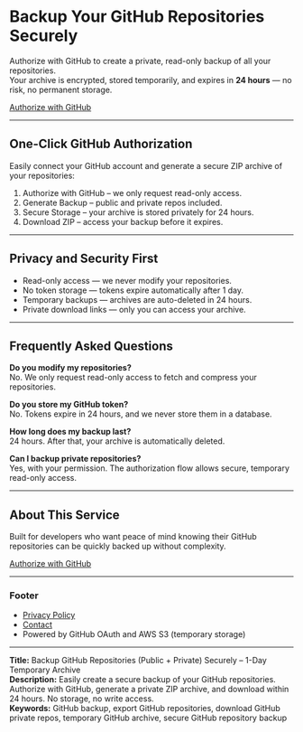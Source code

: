 # Backup Your GitHub Repositories Securely

Authorize with GitHub to create a private, read-only backup of all your repositories.  
Your archive is encrypted, stored temporarily, and expires in **24 hours** — no risk, no permanent storage.

[Authorize with GitHub](https://git-backup.adityasharma.tech)

---

## One-Click GitHub Authorization
Easily connect your GitHub account and generate a secure ZIP archive of your repositories:  

1. Authorize with GitHub – we only request read-only access.  
2. Generate Backup – public and private repos included.  
3. Secure Storage – your archive is stored privately for 24 hours.  
4. Download ZIP – access your backup before it expires.  

---

## Privacy and Security First
- Read-only access — we never modify your repositories.  
- No token storage — tokens expire automatically after 1 day.  
- Temporary backups — archives are auto-deleted in 24 hours.  
- Private download links — only you can access your archive.  

---

## Frequently Asked Questions

**Do you modify my repositories?**  
No. We only request read-only access to fetch and compress your repositories.  

**Do you store my GitHub token?**  
No. Tokens expire in 24 hours, and we never store them in a database.  

**How long does my backup last?**  
24 hours. After that, your archive is automatically deleted.  

**Can I backup private repositories?**  
Yes, with your permission. The authorization flow allows secure, temporary read-only access.  

---

## About This Service
Built for developers who want peace of mind knowing their GitHub repositories can be quickly backed up without complexity.  

[Authorize with GitHub](#)

---

### Footer
- [Privacy Policy](#)  
- [Contact](mailto:your@email.com)  
- Powered by GitHub OAuth and AWS S3 (temporary storage)  

---

<!-- SEO Meta -->
**Title:** Backup GitHub Repositories (Public + Private) Securely – 1-Day Temporary Archive  
**Description:** Easily create a secure backup of your GitHub repositories. Authorize with GitHub, generate a private ZIP archive, and download within 24 hours. No storage, no write access.  
**Keywords:** GitHub backup, export GitHub repositories, download GitHub private repos, temporary GitHub archive, secure GitHub repository backup  
